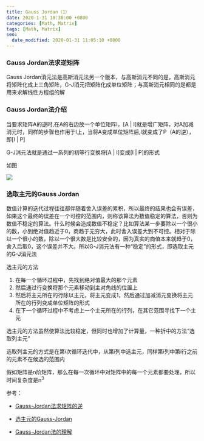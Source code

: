 ```yaml
---
title: Gauss Jordan（1）
date: 2020-1-31 10:30:00 +0800
categories: [Math, Matrix]
tags: [Math, Matrix]
seo:
  date_modified: 2020-01-31 11:05:10 +0800
---
```


### Gauss Jordan法求逆矩阵

Gauss Jordan消元法是高斯消元法另一个版本，与高斯消元不同的是，高斯消元将矩阵化成上三角矩阵，G-J消元把矩阵化成单位矩阵；与高斯消元相同的是都是用来求解线性方程组的解

### Gauss Jordan法介绍

当要求矩阵A的逆时,在A的右边放一个单位矩阵I，[A | I]就是增广矩阵，对A加减消元时，同样的步骤也作用于I上，当将A变成单位矩阵后,I就变成了P（A的逆），即[I | P]

G-J消元法就是通过一系列的初等行变换将[A | I]变成[I | P]的形式

如图

![](https://img-blog.csdnimg.cn/20200131103823471.png?x-oss-process=image/watermark,type_ZmFuZ3poZW5naGVpdGk,shadow_10,text_aHR0cHM6Ly9ibG9nLmNzZG4ubmV0L2xhbmNlbG90MDkwMg==,size_16,color_FFFFFF,t_70)

### 选取主元的Gauss Jordan

数值计算的迭代过程往往都伴随着舍入误差的累积，所以最终的结果也会有误差，如果这个最终的误差在一个可控的范围内，则称该算法为数值稳定的算法，否则为数值不稳定的算法。什么时候会造成数值不稳定？比如算法某一步要除以一个很小的数，小到绝对值趋近于0，商趋于无穷大，此时舍入误差大到不可控。相对于除以一个很小的数，除以一个很大数是比较安全的，因为真实的商值本来就趋于0，舍入后取0，这个误差并不大。所以G-J消元法有一种“稳定”的形式，即选取主元的G-J消元法

选主元的方法

1. 在每一个循环过程中，先找到绝对值最大的那个元素
2. 然后通过行变换将那个元素移动到主对角线的位置上
3. 然后将主元所在的行除以主元，将主元变成1，然后通过加减消元变换将主元所在的行列变成单位矩阵的形式
4. 在下一个循环过程中不考虑上一个主元所在的行列，在其它范围寻找下一个主元

选主元的方法虽然使算法比较稳定，但同时也增加了计算量，一种折中的方法“选取列主元”

选取列主元的方式是在第i次循环迭代中，从第i列中选主元，同样第i列中第i行之前的元素不在候选的范围内

假如矩阵是n阶矩阵，那么在每一次循环中对矩阵中的每一个元素都要处理，所以时间复杂度是n<sup>3

参考：

* [Gauss-Jordan法求矩阵的逆](https://www.cnblogs.com/zhangchaoyang/articles/5471608.html)

* [选主元的Gauss-Jordan](https://www.cnblogs.com/secret114/p/4204316.html)

* [Gauss-Jordan法的理解](https://www.cnblogs.com/dclicker/p/9876278.html)